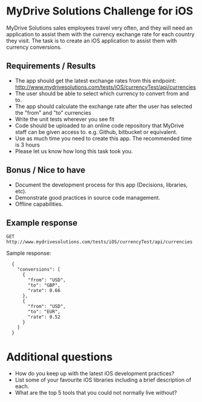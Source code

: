 # MyDrive Solutions Challenge for iOS

MyDrive Solutions sales employees travel very often, and they will need an
application to assist them with the currency exchange rate for each country they
visit. The task is to create an iOS application to assist them with currency conversions.

## Requirements / Results

* The app should get the latest exchange rates from this endpoint: http://www.mydrivesolutions.com/tests/iOS/currencyTest/api/currencies
* The user should be able to select which currency to convert from and to.
* The app should calculate the exchange rate after the user has selected the "from" and "to" currencies
* Write the unit tests wherever you see fit
* Code should be uploaded to an online code repository that MyDrive staff can be given access to. e.g. Github, bitbucket or equivalent.
* Use as much time you need to create this app. The recommended time is 3 hours
* Please let us know how long this task took you.

## Bonus / Nice to have

* Document the development process for this app (Decisions, libraries, etc).
* Demonstrate good practices in source code management.
* Offline capabilities.

## Example response

`GET http://www.mydrivesolutions.com/tests/iOS/currencyTest/api/currencies`

Sample response:
```
  {
    "conversions": [
      {
        "from": "USD",
        "to": "GBP",
        "rate": 0.66
      },
      {
        "from": "USD",
        "to": "EUR",
        "rate": 0.52
      }
    ]
  }
```

# Additional questions

* How do you keep up with the latest iOS development practices?
* List some of your favourite iOS libraries including a brief description of each.
* What are the top 5 tools that you could not normally live without?

